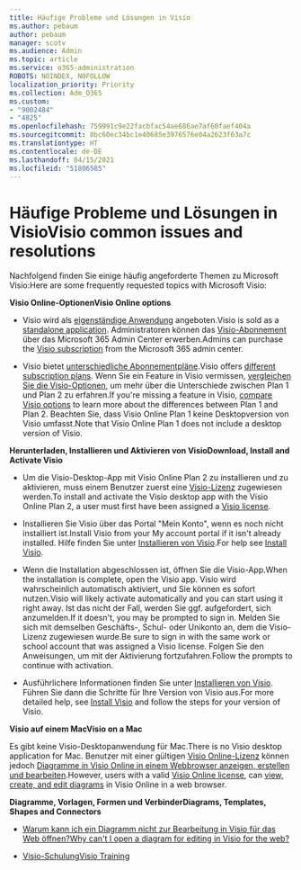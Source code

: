 ```yaml
---
title: Häufige Probleme und Lösungen in Visio
ms.author: pebaum
author: pebaum
manager: scotv
ms.audience: Admin
ms.topic: article
ms.service: o365-administration
ROBOTS: NOINDEX, NOFOLLOW
localization_priority: Priority
ms.collection: Adm_O365
ms.custom:
- "9002484"
- "4825"
ms.openlocfilehash: 759991c9e22facbfac54ae686ae7af60faef404a
ms.sourcegitcommit: 8bc60ec34bc1e40685e3976576e04a2623f63a7c
ms.translationtype: HT
ms.contentlocale: de-DE
ms.lasthandoff: 04/15/2021
ms.locfileid: "51806585"
---
```

# <a name="visio-common-issues-and-resolutions"></a><span data-ttu-id="72a11-102">Häufige Probleme und Lösungen in Visio</span><span class="sxs-lookup"><span data-stu-id="72a11-102">Visio common issues and resolutions</span></span>

<span data-ttu-id="72a11-103">Nachfolgend finden Sie einige häufig angeforderte Themen zu Microsoft Visio:</span><span class="sxs-lookup"><span data-stu-id="72a11-103">Here are some frequently requested topics with Microsoft Visio:</span></span>

<span data-ttu-id="72a11-104">**Visio Online-Optionen**</span><span class="sxs-lookup"><span data-stu-id="72a11-104">**Visio Online options**</span></span>

- <span data-ttu-id="72a11-105">Visio wird als [eigenständige Anwendung](https://products.office.com/visio/flowchart-software) angeboten.</span><span class="sxs-lookup"><span data-stu-id="72a11-105">Visio is sold as a [standalone application](https://products.office.com/visio/flowchart-software).</span></span> <span data-ttu-id="72a11-106">Administratoren können das [Visio-Abonnement](https://docs.microsoft.com/alchemyinsights/purchase-visio-subscription) über das Microsoft 365 Admin Center erwerben.</span><span class="sxs-lookup"><span data-stu-id="72a11-106">Admins can purchase the [Visio subscription](https://docs.microsoft.com/alchemyinsights/purchase-visio-subscription) from the Microsoft 365 admin center.</span></span>

- <span data-ttu-id="72a11-107">Visio bietet [unterschiedliche Abonnementpläne](https://products.office.com/visio/microsoft-visio-plans-and-pricing-compare-visio-options).</span><span class="sxs-lookup"><span data-stu-id="72a11-107">Visio offers [different subscription plans](https://products.office.com/visio/microsoft-visio-plans-and-pricing-compare-visio-options).</span></span> <span data-ttu-id="72a11-108">Wenn Sie ein Feature in Visio vermissen, [vergleichen Sie die Visio-Optionen](https://products.office.com/visio/microsoft-visio-plans-and-pricing-compare-visio-options), um mehr über die Unterschiede zwischen Plan 1 und Plan 2 zu erfahren.</span><span class="sxs-lookup"><span data-stu-id="72a11-108">If you're missing a feature in Visio, [compare Visio options](https://products.office.com/visio/microsoft-visio-plans-and-pricing-compare-visio-options) to learn more about the differences between Plan 1 and Plan 2.</span></span>  <span data-ttu-id="72a11-109">Beachten Sie, dass Visio Online Plan 1 keine Desktopversion von Visio umfasst.</span><span class="sxs-lookup"><span data-stu-id="72a11-109">Note that Visio Online Plan 1 does not include a desktop version of Visio.</span></span>

<span data-ttu-id="72a11-110">**Herunterladen, Installieren und Aktivieren von Visio**</span><span class="sxs-lookup"><span data-stu-id="72a11-110">**Download, Install and Activate Visio**</span></span>

- <span data-ttu-id="72a11-111">Um die Visio-Desktop-App mit Visio Online Plan 2 zu installieren und zu aktivieren, muss einem Benutzer zuerst eine [Visio-Lizenz](https://docs.microsoft.com/microsoft-365/admin/add-users/add-users) zugewiesen werden.</span><span class="sxs-lookup"><span data-stu-id="72a11-111">To install and activate the Visio desktop app with the Visio Online Plan 2, a user must first have been assigned a [Visio license](https://docs.microsoft.com/microsoft-365/admin/add-users/add-users).</span></span>

- <span data-ttu-id="72a11-112">Installieren Sie Visio über das Portal "Mein Konto", wenn es noch nicht installiert ist.</span><span class="sxs-lookup"><span data-stu-id="72a11-112">Install Visio from your My account portal if it isn't already installed.</span></span> <span data-ttu-id="72a11-113">Hilfe finden Sie unter [Installieren von Visio](https://support.office.com/article/f98f21e3-aa02-4827-9167-ddab5b025710).</span><span class="sxs-lookup"><span data-stu-id="72a11-113">For help see [Install Visio](https://support.office.com/article/f98f21e3-aa02-4827-9167-ddab5b025710).</span></span>

- <span data-ttu-id="72a11-114">Wenn die Installation abgeschlossen ist, öffnen Sie die Visio-App.</span><span class="sxs-lookup"><span data-stu-id="72a11-114">When the installation is complete, open the Visio app.</span></span> <span data-ttu-id="72a11-115">Visio wird wahrscheinlich automatisch aktiviert, und Sie können es sofort nutzen.</span><span class="sxs-lookup"><span data-stu-id="72a11-115">Visio will likely activate automatically and you can start using it right away.</span></span> <span data-ttu-id="72a11-116">Ist das nicht der Fall, werden Sie ggf. aufgefordert, sich anzumelden.</span><span class="sxs-lookup"><span data-stu-id="72a11-116">If it doesn't, you may be prompted to sign in.</span></span> <span data-ttu-id="72a11-117">Melden Sie sich mit demselben Geschäfts-, Schul- oder Unikonto an, dem die Visio-Lizenz zugewiesen wurde.</span><span class="sxs-lookup"><span data-stu-id="72a11-117">Be sure to sign in with the same work or school account that was assigned a Visio license.</span></span> <span data-ttu-id="72a11-118">Folgen Sie den Anweisungen, um mit der Aktivierung fortzufahren.</span><span class="sxs-lookup"><span data-stu-id="72a11-118">Follow the prompts to continue with activation.</span></span>

- <span data-ttu-id="72a11-119">Ausführlichere Informationen finden Sie unter [Installieren von Visio](https://support.office.com/article/f98f21e3-aa02-4827-9167-ddab5b025710). Führen Sie dann die Schritte für Ihre Version von Visio aus.</span><span class="sxs-lookup"><span data-stu-id="72a11-119">For more detailed help, see [Install Visio](https://support.office.com/article/f98f21e3-aa02-4827-9167-ddab5b025710) and follow the steps for your version of Visio.</span></span>

<span data-ttu-id="72a11-120">**Visio auf einem Mac**</span><span class="sxs-lookup"><span data-stu-id="72a11-120">**Visio on a Mac**</span></span>

<span data-ttu-id="72a11-121">Es gibt keine Visio-Desktopanwendung für Mac.</span><span class="sxs-lookup"><span data-stu-id="72a11-121">There is no Visio desktop application for Mac.</span></span> <span data-ttu-id="72a11-122">Benutzer mit einer gültigen [Visio Online-Lizenz](https://docs.microsoft.com/microsoft-365/admin/add-users/add-users) können jedoch [Diagramme in Visio Online in einem Webbrowser anzeigen, erstellen und bearbeiten](https://support.office.com/article/06f04845-91b8-4e8f-881f-a43c970735fc).</span><span class="sxs-lookup"><span data-stu-id="72a11-122">However, users with a valid [Visio Online license](https://docs.microsoft.com/microsoft-365/admin/add-users/add-users), can [view, create, and edit diagrams](https://support.office.com/article/06f04845-91b8-4e8f-881f-a43c970735fc) in Visio Online in a web browser.</span></span>

<span data-ttu-id="72a11-123">**Diagramme, Vorlagen, Formen und Verbinder**</span><span class="sxs-lookup"><span data-stu-id="72a11-123">**Diagrams, Templates, Shapes and Connectors**</span></span>

- [<span data-ttu-id="72a11-124">Warum kann ich ein Diagramm nicht zur Bearbeitung in Visio für das Web öffnen?</span><span class="sxs-lookup"><span data-stu-id="72a11-124">Why can't I open a diagram for editing in Visio for the web?</span></span>](https://support.microsoft.com/office/ea4a23d3-21d3-4878-945e-cf1be4140357)

- [<span data-ttu-id="72a11-125">Visio-Schulung</span><span class="sxs-lookup"><span data-stu-id="72a11-125">Visio Training</span></span>](https://support.office.com/article/visio-training-e058bcfa-1d90-4653-afc6-e84d54cf94a6)

